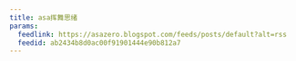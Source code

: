 ```yaml
---
title: asa挥舞思绪
params:
  feedlink: https://asazero.blogspot.com/feeds/posts/default?alt=rss
  feedid: ab2434b8d0ac00f91901444e90b812a7
---
```


